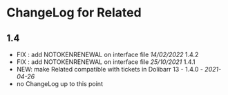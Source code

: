 # ChangeLog for Related

## 1.4
- FIX : add  NOTOKENRENEWAL on interface file  *14/02/2022* 1.4.2
- FIX : add  NOTOKENRENEWAL on interface file  *25/10/2021* 1.4.1  
- NEW: make Related compatible with tickets in Dolibarr 13 - 1.4.0 - *2021-04-26*
- no ChangeLog up to this point

